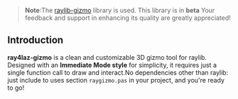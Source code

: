 > **Note**:The [raylib-gizmo](https://github.com/cloudofoz/raylib-gizmo) library is used. This library is in **beta** Your feedback and support in enhancing its quality are greatly appreciated!

## Introduction

**ray4laz-gizmo** is a clean and customizable 3D gizmo tool for raylib. Designed with an **Immediate Mode style** for simplicity, it requires just a single function call to draw and interact.No dependencies other than raylib: just include to uses section `raygizmo.pas` in your project, and you're ready to go!


